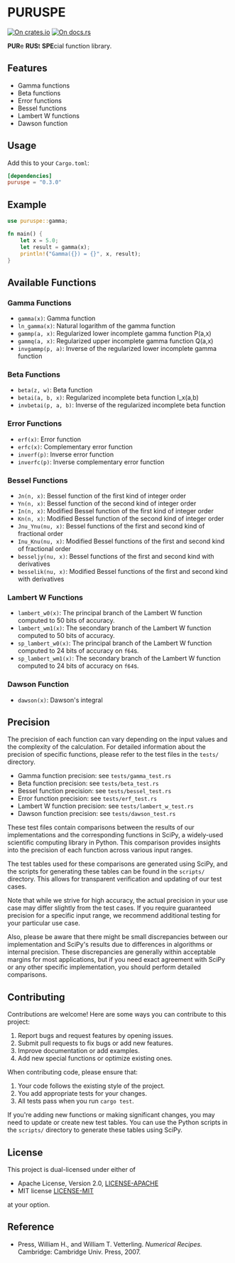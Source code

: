 # PURUSPE

[![On crates.io](https://img.shields.io/crates/v/puruspe.svg)](https://crates.io/crates/puruspe)
[![On docs.rs](https://docs.rs/puruspe/badge.svg)](https://docs.rs/puruspe)

**PUR**e **RUS**t **SPE**cial function library.

## Features

- Gamma functions
- Beta functions
- Error functions
- Bessel functions
- Lambert W functions
- Dawson function

## Usage

Add this to your `Cargo.toml`:

```toml
[dependencies]
puruspe = "0.3.0"
```

## Example

```rust
use puruspe::gamma;

fn main() {
    let x = 5.0;
    let result = gamma(x);
    println!("Gamma({}) = {}", x, result);
}
```

## Available Functions

### Gamma Functions
- `gamma(x)`: Gamma function
- `ln_gamma(x)`: Natural logarithm of the gamma function
- `gammp(a, x)`: Regularized lower incomplete gamma function P(a,x)
- `gammq(a, x)`: Regularized upper incomplete gamma function Q(a,x)
- `invgammp(p, a)`: Inverse of the regularized lower incomplete gamma function

### Beta Functions
- `beta(z, w)`: Beta function
- `betai(a, b, x)`: Regularized incomplete beta function I_x(a,b)
- `invbetai(p, a, b)`: Inverse of the regularized incomplete beta function

### Error Functions
- `erf(x)`: Error function
- `erfc(x)`: Complementary error function
- `inverf(p)`: Inverse error function
- `inverfc(p)`: Inverse complementary error function

### Bessel Functions
- `Jn(n, x)`: Bessel function of the first kind of integer order
- `Yn(n, x)`: Bessel function of the second kind of integer order
- `In(n, x)`: Modified Bessel function of the first kind of integer order
- `Kn(n, x)`: Modified Bessel function of the second kind of integer order
- `Jnu_Ynu(nu, x)`: Bessel functions of the first and second kind of fractional order
- `Inu_Knu(nu, x)`: Modified Bessel functions of the first and second kind of fractional order
- `besseljy(nu, x)`: Bessel functions of the first and second kind with derivatives
- `besselik(nu, x)`: Modified Bessel functions of the first and second kind with derivatives

### Lambert W Functions
- `lambert_w0(x)`: The principal branch of the Lambert W function computed to 50 bits of accuracy.
- `lambert_wm1(x)`: The secondary branch of the Lambert W function computed to 50 bits of accuracy.
- `sp_lambert_w0(x)`: The principal branch of the Lambert W function computed to 24 bits of accuracy on `f64`s.
- `sp_lambert_wm1(x)`: The secondary branch of the Lambert W function computed to 24 bits of accuracy on `f64`s.

### Dawson Function
- `dawson(x)`: Dawson's integral

## Precision

The precision of each function can vary depending on the input values and the complexity of the calculation.
For detailed information about the precision of specific functions, please refer to the test files in the `tests/` directory.

- Gamma function precision: see `tests/gamma_test.rs`
- Beta function precision: see `tests/beta_test.rs`
- Bessel function precision: see `tests/bessel_test.rs`
- Error function precision: see `tests/erf_test.rs`
- Lambert W function precision: see `tests/lambert_w_test.rs`
- Dawson function precision: see `tests/dawson_test.rs`

These test files contain comparisons between the results of our implementations and the corresponding functions in SciPy, a widely-used scientific computing library in Python.
This comparison provides insights into the precision of each function across various input ranges.

The test tables used for these comparisons are generated using SciPy, and the scripts for generating these tables can be found in the `scripts/` directory.
This allows for transparent verification and updating of our test cases.

Note that while we strive for high accuracy, the actual precision in your use case may differ slightly from the test cases.
If you require guaranteed precision for a specific input range, we recommend additional testing for your particular use case.

Also, please be aware that there might be small discrepancies between our implementation and SciPy's results due to differences in algorithms or internal precision.
These discrepancies are generally within acceptable margins for most applications, but if you need exact agreement with SciPy or any other specific implementation, you should perform detailed comparisons.

## Contributing

Contributions are welcome! Here are some ways you can contribute to this project:

1. Report bugs and request features by opening issues.
2. Submit pull requests to fix bugs or add new features.
3. Improve documentation or add examples.
4. Add new special functions or optimize existing ones.

When contributing code, please ensure that:

1. Your code follows the existing style of the project.
2. You add appropriate tests for your changes.
3. All tests pass when you run `cargo test`.

If you're adding new functions or making significant changes, you may need to update or create new test tables. You can use the Python scripts in the `scripts/` directory to generate these tables using SciPy.

## License

This project is dual-licensed under either of

* Apache License, Version 2.0, [LICENSE-APACHE](LICENSE-Apache2.0)
* MIT license [LICENSE-MIT](LICENSE-MIT)

at your option.

## Reference

- Press, William H., and William T. Vetterling. *Numerical Recipes.* Cambridge: Cambridge Univ. Press, 2007. 
